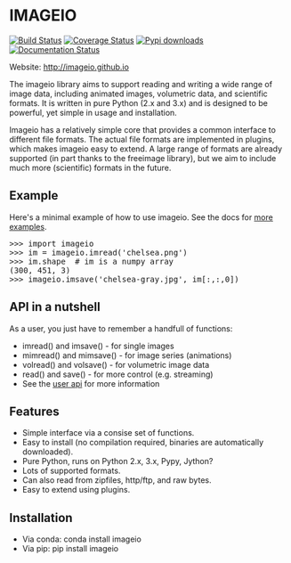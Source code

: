 # IMAGEIO

[![Build Status](https://travis-ci.org/imageio/imageio.svg?branch=master)](https://travis-ci.org/imageio/imageio)
[![Coverage Status](https://coveralls.io/repos/imageio/imageio/badge.png?branch=master)](https://coveralls.io/r/imageio/imageio?branch=master)
[![Pypi downloads](https://pypip.in/d/imageio/badge.png)](https://crate.io/packages/imageio)
[![Documentation Status](https://readthedocs.org/projects/imageio/badge/?version=latest)](https://readthedocs.org/projects/imageio/?badge=latest)
   
Website: http://imageio.github.io

<!-- From below ends up on the website Keep this ---- DIVIDER ---- -->

<p class='summary'>

The imageio library aims to support reading and writing a wide 
range of image data, including animated images, volumetric data, 
and scientific formats. It is written in pure Python (2.x and 3.x) 
and is designed to be powerful, yet simple in usage and installation.
</p>
<p>
Imageio has a relatively simple core that provides a common interface 
to different file formats. The actual file formats are implemented in 
plugins, which makes imageio easy to extend. A large range of formats
are already supported (in part thanks to the freeimage library), but we 
aim to include much more (scientific) formats in the future.
</p>


<h2>Example</h2>
Here's a minimal example of how to use imageio. See the docs for 
<a href='http://imageio.readthedocs.org/en/latest/examples.html'>more examples</a>.
<pre>
>>> import imageio
>>> im = imageio.imread('chelsea.png')
>>> im.shape  # im is a numpy array
(300, 451, 3)
>>> imageio.imsave('chelsea-gray.jpg', im[:,:,0])
</pre>

<h2>API in a nutshell</h2>
As a user, you just have to remember a handfull of functions:

<ul>
    <li>imread() and imsave() - for single images</li>
    <li>mimread() and mimsave() - for image series (animations)</li>
    <li>volread() and volsave() - for volumetric image data</li>
    <li>read() and save() - for more control (e.g. streaming)</li>
    <li>See the <a href='http://imageio.readthedocs.org/en/latest/userapi.html'>user api</a> for more information</li>
</ul>


<h2>Features</h2>
<ul>
    <li>Simple interface via a consise set of functions.</li>
    <li>Easy to install (no compilation required, binaries are automatically downloaded).</li>    
    <li>Pure Python, runs on Python 2.x, 3.x, Pypy, Jython?</li>
    <li>Lots of supported formats.</li>
    <li>Can also read from zipfiles, http/ftp, and raw bytes.</li>
    <li>Easy to extend using plugins.</li>
</ul>


<h2>Installation</h2>

<ul>
    <li>Via conda: <kdb>conda install imageio</kdb></li> 
    <li>Via pip: <kdb>pip install imageio</kdb></li>
</ul>
